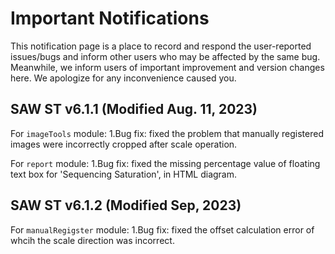 # Important Notifications
This notification page is a place to record and respond the user-reported issues/bugs and inform other users who may be affected by the same bug. Meanwhile, we inform users of important improvement and version changes here. We apologize for any inconvenience caused you.

## SAW ST v6.1.1 (Modified Aug. 11, 2023)
For `imageTools` module: 
1.Bug fix: fixed the problem that manually registered images were incorrectly cropped after scale operation.

For `report` module: 
1.Bug fix: fixed the missing percentage value of floating text box for 'Sequencing Saturation', in HTML diagram.

## SAW ST v6.1.2 (Modified Sep, 2023)
For `manualRegigster` module: 
1.Bug fix: fixed the offset calculation error of whcih the scale direction was incorrect.
